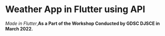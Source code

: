 # Weather App in Flutter using API

<i>Made in Flutter</i>,<b>As a Part of the Workshop Conducted by GDSC DJSCE in March 2022.</b>
